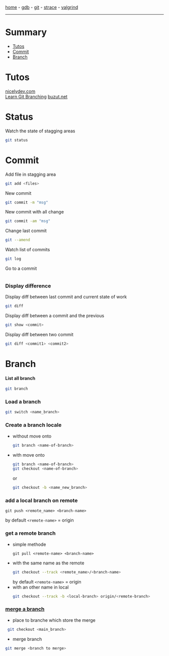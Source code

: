 [home](README.md) - [gdb](gdb.md) - [git](git.md) - [strace](strace.md) - [valgrind](valgrind.md)

***

# Summary

- [Tutos](#tutos)
- [Commit](#commit)
- [Branch](#branch)

# Tutos

[nicelydev.com](https://www.nicelydev.com/git/git-show)  
[Learn Git Branching](https://learngitbranching.js.org/?locale=fr_FR)
[buzut.net](https://buzut.net/cours/versioning-avec-git/depots-distants)

# Status

Watch the state of stagging areas

```bash
git status
```

# Commit

Add file in stagging area

```bash
git add <files>
```

New commit

```bash
git commit -m "msg"
```

New commit with all change

```bash
git commit -am "msg"
```

Change last commit

```bash
git --amend
```

Watch list of commits

```bash
git log
```

Go to a commit

```bash

```

### Display difference

Display diff between last commit and current state of work

```bash
git diff
```

Display diff between a commit and the previous

```bash
git show <commit>
```

Display diff between two commit

```bash
git diff <commit1> <commit2>
```

# Branch

#### List all branch

```bash
git branch
```

### Load a branch

```bash
git switch <name_branch>
```

### Create a branch locale

- without move onto 
  
  ```bash
  git branch <name-of-branch>
  ```

- with move onto
  
  ```bash
  git branch <name-of-branch>
  git checkout <name-of-branch>
  ```
  or
  ```bash
  git checkout -b <name_new_branch>
  ```
### add a local branch on remote
```
git push <remote_name> <branch-name>
```
by default `<remote-name>` = origin

### get a remote branch

- simple methode
  ```
  git pull <remote-name> <branch-name>
  ```
- with the same name as the remote
  ```bash
  git checkout --track <remote_name>/<branch-name>
  ```
  by default `<remote-name>` = origin
- with an other name in local
  ```bash
  git checkout --track -b <local-branch> origin/<remote-branch>
  ```

### [merge a branch](https://www.atlassian.com/fr/git/tutorials/using-branches/git-merge)
- place to branche which store the merge
```bash
 git checkout <main_branch>
```
- merge branch
``` bash
git merge <branch to merge>
```